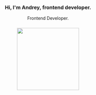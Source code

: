<h3 align="center">Hi, I'm Andrey, frontend developer.</h3>
<p align="center">Frontend Developer.</p>

###

<div align="center">
  <img height="200" src="https://i.pinimg.com/originals/69/b2/88/69b28856241ddc9ee1b856faea64db05.gif"  />
</div>

###
